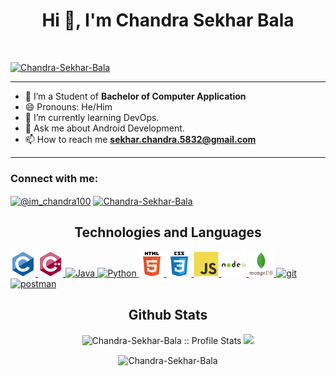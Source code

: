 <h1 align="center">Hi 👋, I'm Chandra  Sekhar Bala</h1>

<!-- <h3 align="center">A passionate Android developer  from India</h3> -->

<br>
<!-- <p align="left"> <img src="https://komarev.com/ghpvc/?username=Chandra-Sekhar-Bala&label=Profile%20views&color=0e75b6&style=flat" alt="Chandr-Sekhar-Bala" /> </p> -->

<p align="left"> <a href="https://github.com/ryo-ma/github-profile-trophy"><img src="https://github-profile-trophy.vercel.app/?username=Chandra-Sekhar-Bala" alt="Chandra-Sekhar-Bala" /></a> </p>

---

- 🔭  I’m a Student of **Bachelor of Computer Application**
- 😄 Pronouns: He/Him
- 🌱 I’m currently learning DevOps.
- 💬 Ask me about Android Development.
- 📫 How to reach me **sekhar.chandra.5832@gmail.com**
---

<h3 align="left">Connect with me:</h3>
<p align="left">
<a href="https://twitter.com/im_chandra100/" target="blank">
<img align="center" src="https://raw.githubusercontent.com/rahuldkjain/github-profile-readme-generator/master/src/images/icons/Social/twitter.svg" alt="@im_chandra100" height="30" width="40" /></a>
<a href="https://www.linkedin.com/in/chandra-sekhar-bala/" target="blank"><img align="center" src="https://raw.githubusercontent.com/rahuldkjain/github-profile-readme-generator/master/src/images/icons/Social/linked-in-alt.svg" alt="Chandra-Sekhar-Bala" height="30" width="40" /></a>
</p>
<h2 align="center"><b>
Technologies and Languages</b> </h2>

 <a href="https://www.cprogramming.com/" target="_blank" rel="noreferrer"> <img src="https://raw.githubusercontent.com/devicons/devicon/master/icons/c/c-original.svg" alt="c" width="40" height="40"/> </a> <a href="https://www.w3schools.com/cpp/" target="_blank" rel="noreferrer"> <img src="https://raw.githubusercontent.com/devicons/devicon/master/icons/cplusplus/cplusplus-original.svg" alt="cplusplus" width="40" height="40"/> </a>
 <a href="https://www.w3schools.in/java/" target="_blank"> <img src="	https://raw.githubusercontent.com/jmnote/z-icons/master/svg/java.svg" alt="Java" width="40" height="40"/> </a> 
 <a href="https://www.w3schools.in/python/" target="_blank"> <img src="	https://raw.githubusercontent.com/jmnote/z-icons/master/svg/python.svg" alt="Python" width="40" height="40"/> </a>
 <a href="https://www.w3.org/html/" target="_blank"> <img src="https://raw.githubusercontent.com/devicons/devicon/master/icons/html5/html5-original-wordmark.svg" alt="html5" width="40" height="40"/> </a>
 <a href="https://www.w3schools.com/css/" target="_blank"> <img src="https://raw.githubusercontent.com/devicons/devicon/master/icons/css3/css3-original-wordmark.svg" alt="css3" width="40" height="40"/> </a>
 <a href="https://developer.mozilla.org/en-US/docs/Web/JavaScript" target="_blank"> <img src="https://raw.githubusercontent.com/devicons/devicon/master/icons/javascript/javascript-original.svg" alt="javascript" width="40" height="40"/> </a>
 <a href="https://nodejs.org" target="_blank"> <img src="https://raw.githubusercontent.com/devicons/devicon/master/icons/nodejs/nodejs-original-wordmark.svg" alt="nodejs" width="40" height="40"/> </a> 
<a href="https://www.mongodb.com/" target="_blank"> <img src="https://raw.githubusercontent.com/devicons/devicon/master/icons/mongodb/mongodb-original-wordmark.svg" alt="mongodb" width="40" height="40"/> </a> 
<a href="https://git-scm.com/" target="_blank"> <img src="https://www.vectorlogo.zone/logos/git-scm/git-scm-icon.svg" alt="git" width="40" height="40"/> </a> <a href="https://postman.com" target="_blank" rel="noreferrer"> <img src="https://www.vectorlogo.zone/logos/getpostman/getpostman-icon.svg" alt="postman" width="40" height="40"/> </a>

<div align="center">

 <!-- ### ⚡ Fun fact about me: ✨ 
 I love coding+learning+repeating -->

## Github Stats
<img src="https://github-readme-stats.vercel.app/api?username=Chandra-Sekhar-Bala&show_icons=true&theme=synthwave" alt="Chandra-Sekhar-Bala :: Profile Stats" />

<img src="https://github-readme-stats.vercel.app/api/top-langs/?username=Chandra-Sekhar-Bala&layout=compact&theme=github_dark"/>

<p><img align="center" src="https://github-readme-streak-stats.herokuapp.com/?user=Chandra-Sekhar-Bala&" alt="Chandra-Sekhar-Bala" /></p>
